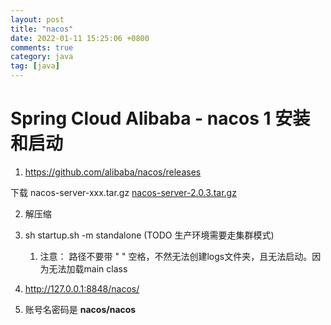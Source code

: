 ```yaml
---
layout: post
title: "nacos"
date: 2022-01-11 15:25:06 +0800
comments: true
category: java
tag: [java]
---
```




#  Spring Cloud Alibaba - nacos 1 安装和启动
1. https://github.com/alibaba/nacos/releases

下载 nacos-server-xxx.tar.gz   [nacos-server-2.0.3.tar.gz](https://github.com/alibaba/nacos/releases/download/2.0.3/nacos-server-2.0.3.tar.gz)

2. 解压缩

3. sh startup.sh -m standalone (TODO 生产环境需要走集群模式)
   1. 注意： 路径不要带 " " 空格，不然无法创建logs文件夹，且无法启动。因为无法加载main class

4. http://127.0.0.1:8848/nacos/
5. 账号名密码是 **nacos/nacos** 

